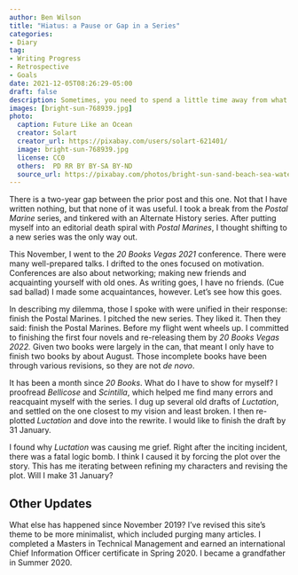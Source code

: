 ```yaml
---
author: Ben Wilson
title: "Hiatus: a Pause or Gap in a Series"
categories:
- Diary
tag:
- Writing Progress
- Retrospective
- Goals
date: 2021-12-05T08:26:29-05:00
draft: false
description: Sometimes, you need to spend a little time away from what you enjoy. I'm coming back to the Postal Marines with a goal of releasing the first four books by November 2022.
images: [bright-sun-768939.jpg]
photo:
  caption: Future Like an Ocean
  creator: Solart
  creator_url: https://pixabay.com/users/solart-621401/
  image: bright-sun-768939.jpg
  license: CC0
  others:  PD RR BY BY-SA BY-ND
  source_url: https://pixabay.com/photos/bright-sun-sand-beach-sea-water-768939/
---
```


There is a two-year gap between the prior post and this one. Not that I have written nothing, but that none of it was useful. I took a break from the *Postal Marine* series, and tinkered with an Alternate History series. After putting myself into an editorial death spiral with *Postal Marines*, I thought shifting to a new series was the only way out.

This November, I went to the *20 Books Vegas 2021* conference. There were many well-prepared talks. I drifted to the ones focused on motivation. Conferences are also about networking; making new friends and acquainting yourself with old ones. As writing goes, I have no friends. (Cue sad ballad) I made some acquaintances, however. Let’s see how this goes.

In describing my dilemma, those I spoke with were unified in their response: finish the Postal Marines. I pitched the new series. They liked it. Then they said: finish the Postal Marines. Before my flight went wheels up. I committed to finishing the first four novels and re-releasing them by *20 Books Vegas 2022.* Given two books were largely in the can, that meant I only have to finish two books by about August. Those incomplete books have been through various revisions, so they are not *de novo*.

It has been a month since *20 Books*. What do I have to show for myself? I proofread *Bellicose* and *Scintilla*, which helped me find many errors and reacquaint myself with the series. I dug up several old drafts of *Luctation*, and settled on the one closest to my vision and least broken. I then re-plotted *Luctation* and dove into the rewrite. I would like to finish the draft by 31 January.

I found why *Luctation* was causing me grief. Right after the inciting incident, there was a fatal logic bomb. I think I caused it by forcing the plot over the story. This has me iterating between refining my characters and revising the plot. Will I make 31 January?

## Other Updates

What else has happened since November 2019? I’ve revised this site’s theme to be more minimalist, which included purging many articles. I completed a Masters in Technical Management and earned an international Chief Information Officer certificate in Spring 2020. I became a grandfather in Summer 2020.